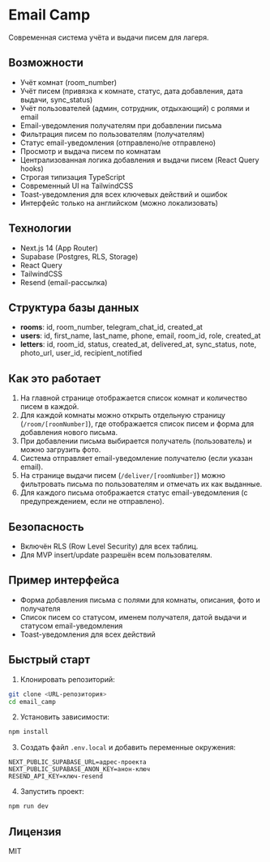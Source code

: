 # Email Camp

Современная система учёта и выдачи писем для лагеря.

## Возможности
- Учёт комнат (room_number)
- Учёт писем (привязка к комнате, статус, дата добавления, дата выдачи, sync_status)
- Учёт пользователей (админ, сотрудник, отдыхающий) с ролями и email
- Email-уведомления получателям при добавлении письма
- Фильтрация писем по пользователям (получателям)
- Статус email-уведомления (отправлено/не отправлено)
- Просмотр и выдача писем по комнатам
- Централизованная логика добавления и выдачи писем (React Query hooks)
- Строгая типизация TypeScript
- Современный UI на TailwindCSS
- Toast-уведомления для всех ключевых действий и ошибок
- Интерфейс только на английском (можно локализовать)

## Технологии
- Next.js 14 (App Router)
- Supabase (Postgres, RLS, Storage)
- React Query
- TailwindCSS
- Resend (email-рассылка)

## Структура базы данных
- **rooms**: id, room_number, telegram_chat_id, created_at
- **users**: id, first_name, last_name, phone, email, room_id, role, created_at
- **letters**: id, room_id, status, created_at, delivered_at, sync_status, note, photo_url, user_id, recipient_notified

## Как это работает
1. На главной странице отображается список комнат и количество писем в каждой.
2. Для каждой комнаты можно открыть отдельную страницу (`/room/[roomNumber]`), где отображается список писем и форма для добавления нового письма.
3. При добавлении письма выбирается получатель (пользователь) и можно загрузить фото.
4. Система отправляет email-уведомление получателю (если указан email).
5. На странице выдачи писем (`/deliver/[roomNumber]`) можно фильтровать письма по пользователям и отмечать их как выданные.
6. Для каждого письма отображается статус email-уведомления (с предупреждением, если не отправлено).

## Безопасность
- Включён RLS (Row Level Security) для всех таблиц.
- Для MVP insert/update разрешён всем пользователям.

## Пример интерфейса
- Форма добавления письма с полями для комнаты, описания, фото и получателя
- Список писем со статусом, именем получателя, датой выдачи и статусом email-уведомления
- Toast-уведомления для всех действий

## Быстрый старт

1. Клонировать репозиторий:
```bash
git clone <URL-репозитория>
cd email_camp
```

2. Установить зависимости:
```bash
npm install
```

3. Создать файл `.env.local` и добавить переменные окружения:
```
NEXT_PUBLIC_SUPABASE_URL=адрес-проекта
NEXT_PUBLIC_SUPABASE_ANON_KEY=анон-ключ
RESEND_API_KEY=ключ-resend
```

4. Запустить проект:
```bash
npm run dev
```

## Лицензия
MIT 